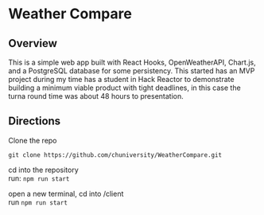 # Weather Compare

## Overview
This is a simple web app built with React Hooks, OpenWeatherAPI, Chart.js, and a PostgreSQL database for some persistency. This started has an MVP project during my time has a student in Hack Reactor to demonstrate building a minimum viable product with tight deadlines, in this case the turna round time was about 48 hours to presentation.

## Directions
Clone the repo
```
git clone https://github.com/chuniversity/WeatherCompare.git
```
cd into the repository <br />
run: `npm run start`

open a new terminal, cd into /client  <br />
run `npm run start`